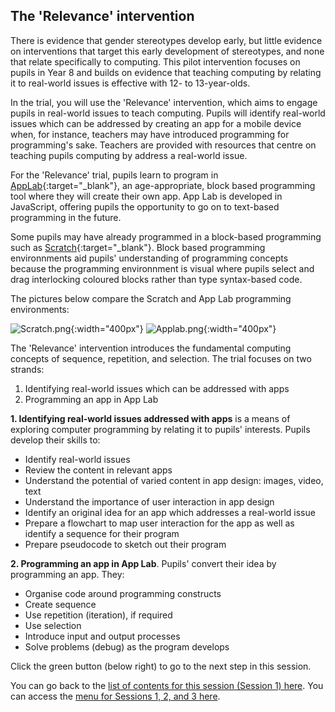 ##  The 'Relevance' intervention
There is evidence that gender stereotypes develop early, but little evidence on interventions that target this early development of stereotypes, and none that relate specifically to computing. This pilot intervention focuses on pupils in Year 8 and builds on evidence that teaching computing by relating it to real-world issues is effective with 12- to 13-year-olds.

In the trial, you will use the 'Relevance' intervention, which aims to engage pupils in real-world issues to teach computing. Pupils will identify real-world issues which can be addressed by creating an app for a mobile device when, for instance, teachers may have introduced programming for programming's sake. Teachers are provided with resources that centre on teaching pupils computing by address a real-world issue.

For the 'Relevance' trial, pupils learn to program in [AppLab](https://code.org/educate/applab){:target="_blank"}, an age-appropriate, block based programming tool where they will create their own app. App Lab is developed in JavaScript, offering pupils the opportunity to go on to text-based programming in the future.

Some pupils may have already programmed in a block-based programming such as [Scratch](https://scratch.mit.edu){:target="_blank"}. Block based programming environnments aid pupils' understanding of programming concepts because the programming environnment is visual where pupils select and drag interlocking coloured blocks rather than type syntax-based code.

The pictures below compare the Scratch and App Lab programming environments:

![Scratch.png](images/Year8-Relevance-Scratch.png){:width="400px"}
![Applab.png](images/Year8-Relevance-AppLab.png){:width="400px"}

The 'Relevance' intervention introduces the fundamental computing concepts of sequence, repetition, and selection. The trial focuses on two strands:
1. Identifying real-world issues which can be addressed with apps 
2. Programming an app in App Lab

**1. Identifying real-world issues addressed with apps** is a means of exploring computer programming by relating it to pupils' interests. Pupils develop their skills to:
+ Identify real-world issues
+ Review the content in relevant apps
+ Understand the potential of varied content in app design: images, video, text
+ Understand the importance of user interaction in app design
+ Identify an original idea for an app which addresses a real-world issue
+ Prepare a flowchart to map user interaction for the app as well as identify a sequence for their program
+ Prepare pseudocode to sketch out their program

**2. Programming an app in App Lab**. Pupils' convert their idea by programming an app. They:
+ Organise code around programming constructs
+ Create sequence
+ Use repetition (iteration), if required
+ Use selection
+ Introduce input and output processes
+ Solve problems (debug) as the program develops

Click the green button (below right) to go to the next step in this session.

You can go back to the [list of contents for this session (Session 1) here](https://projects.raspberrypi.org/en/projects/Year8-RelevanceTraining-Session1-GBICi4).
You can access the [menu for Sessions 1, 2, and 3 here](https://projects.raspberrypi.org/en/pathways/Year8-RelevanceTraining-GBICi4).
